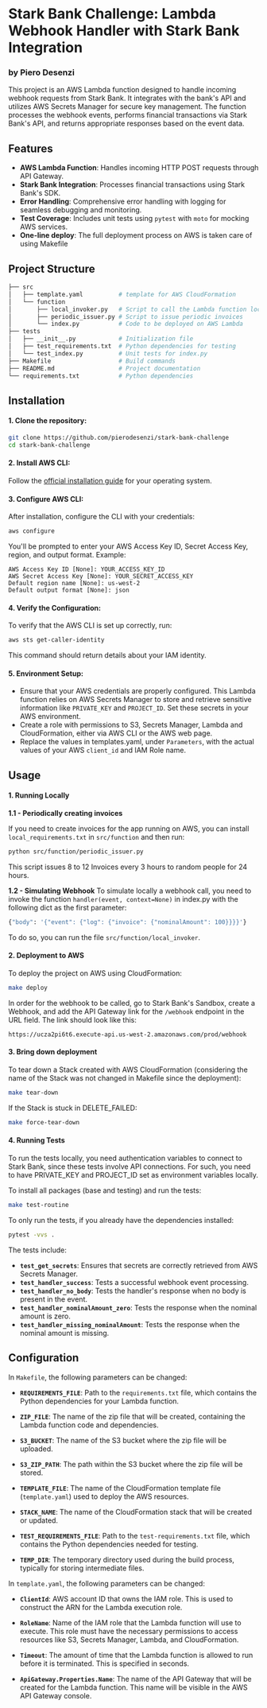 # Stark Bank Challenge: Lambda Webhook Handler with Stark Bank Integration
### by Piero Desenzi

This project is an AWS Lambda function designed to handle incoming webhook requests from Stark Bank. It integrates with the bank's API and utilizes AWS Secrets Manager for secure key management. The function processes the webhook events, performs financial transactions via Stark Bank's API, and returns appropriate responses based on the event data.

## Features

- **AWS Lambda Function**: Handles incoming HTTP POST requests through API Gateway.
- **Stark Bank Integration**: Processes financial transactions using Stark Bank's SDK.
- **Error Handling**: Comprehensive error handling with logging for seamless debugging and monitoring.
- **Test Coverage**: Includes unit tests using `pytest` with `moto` for mocking AWS services.
- **One-line deploy**: The full deployment process on AWS is taken care of using Makefile

## Project Structure

```bash
├── src
│   ├── template.yaml          # template for AWS CloudFormation
│   └── function
│       ├── local_invoker.py   # Script to call the Lambda function locally
│       ├── periodic_issuer.py # Script to issue periodic invoices
│       └── index.py           # Code to be deployed on AWS Lambda
├── tests
│   ├── __init__.py            # Initialization file
│   ├── test_requirements.txt  # Python dependencies for testing
│   └── test_index.py          # Unit tests for index.py
├── Makefile                   # Build commands
├── README.md                  # Project documentation
└── requirements.txt           # Python dependencies
```

## Installation

#### 1. Clone the repository:

   ```bash
   git clone https://github.com/pierodesenzi/stark-bank-challenge
   cd stark-bank-challenge
   ```

#### 2. Install AWS CLI:

   Follow the [official installation guide](https://docs.aws.amazon.com/cli/latest/userguide/install-cliv2.html) for your operating system.

#### 3. Configure AWS CLI:

   After installation, configure the CLI with your credentials:

   ```bash
   aws configure
   ```

   You'll be prompted to enter your AWS Access Key ID, Secret Access Key, region, and output format. Example:

   ```
   AWS Access Key ID [None]: YOUR_ACCESS_KEY_ID
   AWS Secret Access Key [None]: YOUR_SECRET_ACCESS_KEY
   Default region name [None]: us-west-2
   Default output format [None]: json
   ```

#### 4. Verify the Configuration:

   To verify that the AWS CLI is set up correctly, run:

   ```bash
   aws sts get-caller-identity
   ```

   This command should return details about your IAM identity.

#### 5. Environment Setup:

- Ensure that your AWS credentials are properly configured. This Lambda function relies on AWS Secrets Manager to store and retrieve sensitive information like `PRIVATE_KEY` and `PROJECT_ID`. Set these secrets in your AWS environment.
- Create a role with permissions to S3, Secrets Manager, Lambda and CloudFormation, either via AWS CLI or the AWS web page.
- Replace the values in templates.yaml, under `Parameters`, with the actual values of your AWS `client_id` and IAM Role name.


## Usage

#### 1. Running Locally

**1.1 - Periodically creating invoices**

If you need to create invoices for the app running on AWS, you can install `local_requirements.txt` in `src/function` and then run:
```bash
python src/function/periodic_issuer.py
```

This script issues 8 to 12 Invoices every 3 hours to random people for 24 hours.

**1.2 - Simulating Webhook**
To simulate locally a webhook call, you need to invoke the function `handler(event, context=None)` in index.py with the following dict as the first parameter:

```python
{"body": '{"event": {"log": {"invoice": {"nominalAmount": 100}}}}'}
```


To do so, you can run the file `src/function/local_invoker`.

#### 2. Deployment to AWS

To deploy the project on AWS using CloudFormation:

```bash
make deploy
```

In order for the webhook to be called, go to Stark Bank's Sandbox, create a Webhook, and add the API Gateway link for the `/webhook` endpoint in the URL field. The link should look like this:
```
https://ucza2pi6t6.execute-api.us-west-2.amazonaws.com/prod/webhook
```

#### 3. Bring down deployment

To tear down a Stack created with AWS CloudFormation (considering the name of the Stack was not changed in Makefile since the deployment):

```bash
make tear-down
```

If the Stack is stuck in DELETE_FAILED:

```bash
make force-tear-down
```


#### 4. Running Tests

To run the tests locally, you need authentication variables to connect to Stark Bank, since these tests involve API connections. For such, you need to have PRIVATE_KEY and PROJECT_ID set as environment variables locally.

To install all packages (base and testing) and run the tests:

```bash
make test-routine
```

To only run the tests, if you already have the dependencies installed:

```bash
pytest -vvs .
```

The tests include:

- **`test_get_secrets`**: Ensures that secrets are correctly retrieved from AWS Secrets Manager.
- **`test_handler_success`**: Tests a successful webhook event processing.
- **`test_handler_no_body`**: Tests the handler's response when no body is present in the event.
- **`test_handler_nominalAmount_zero`**: Tests the response when the nominal amount is zero.
- **`test_handler_missing_nominalAmount`**: Tests the response when the nominal amount is missing.


## Configuration

In `Makefile`, the following parameters can be changed:

- **`REQUIREMENTS_FILE`**:
  Path to the `requirements.txt` file, which contains the Python dependencies for your Lambda function.

- **`ZIP_FILE`**:
  The name of the zip file that will be created, containing the Lambda function code and dependencies.

- **`S3_BUCKET`**:
  The name of the S3 bucket where the zip file will be uploaded.

- **`S3_ZIP_PATH`**:
  The path within the S3 bucket where the zip file will be stored.

- **`TEMPLATE_FILE`**:
  The name of the CloudFormation template file (`template.yaml`) used to deploy the AWS resources.

- **`STACK_NAME`**:
  The name of the CloudFormation stack that will be created or updated.

- **`TEST_REQUIREMENTS_FILE`**:
  Path to the `test-requirements.txt` file, which contains the Python dependencies needed for testing.

- **`TEMP_DIR`**:
  The temporary directory used during the build process, typically for storing intermediate files.


In `template.yaml`, the following parameters can be changed:

- **`ClientId`**:
  AWS account ID that owns the IAM role. This is used to construct the ARN for the Lambda execution role.

- **`RoleName`**:
  Name of the IAM role that the Lambda function will use to execute. This role must have the necessary permissions to access resources like S3, Secrets Manager, Lambda, and CloudFormation.

- **`Timeout`**:
  The amount of time that the Lambda function is allowed to run before it is terminated. This is specified in seconds.

- **`ApiGateway.Properties.Name`**:
  The name of the API Gateway that will be created for the Lambda function. This name will be visible in the AWS API Gateway console.
